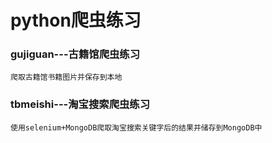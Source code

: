 # python爬虫练习

### gujiguan---古籍馆爬虫练习
    爬取古籍馆书籍图片并保存到本地

### tbmeishi---淘宝搜索爬虫练习
    使用selenium+MongoDB爬取淘宝搜索关键字后的结果并储存到MongoDB中
